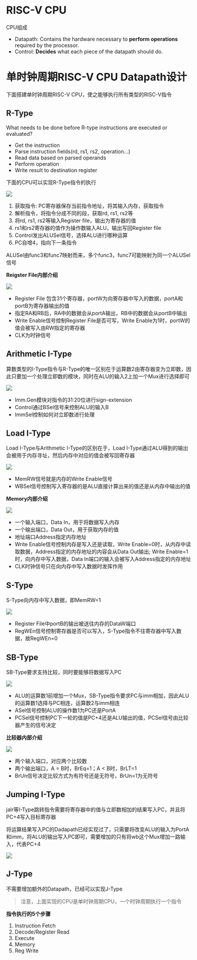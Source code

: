 # RISC-V CPU

CPU组成<br>
- Datapath: Contains the hardware necessary to **perform operations** required by the processor.
- Control: **Decides** what each piece of the datapath should do.

# 单时钟周期RISC-V CPU Datapath设计

下面搭建单时钟周期RISC-V CPU，使之能够执行所有类型的RISC-V指令

## R-Type

What needs to be done before R-type instructions are executed or evaluated?

- Get the instruction
- Parse instruction fields(rd, rs1, rs2, operation...)
- Read data based on parsed operands
- Perform operation
- Write result to destination register

下面的CPU可以实现R-Type指令的执行

<img src=img\1.png>

1. 获取指令: PC寄存器保存当前指令地址，将其输入内存，获取指令
2. 解析指令，将指令分成不同的段，获取rd, rs1, rs2等
3. 将rd, rs1, rs2等输入Register file，输出为寄存器的值
4. rs1和rs2寄存器的值作为操作数输入ALU，输出写回Register file
5. Control发出ALUSel信号，选择ALU进行哪种运算
6. PC自增4，指向下一条指令

ALUSel由func3和func7映射而来，多个func3，func7可能映射为同一个ALUSel信号

**Reigster File内部介绍**

<img src=img\Register-File.png>

- Register File 包含31个寄存器，portW为向寄存器中写入的数据，portA和portB为寄存器输出的值
- 指定RA和RB后，RA中的数据会从portA输出，RB中的数据会从portB中输出
- Write Enable信号控制Register File是否可写，Write Enable为1时，portW的值会被写入由RW指定的寄存器
- CLK为时钟信号

## Arithmetic I-Type

算数类型的I-Type指令与R-Type的唯一区别在于运算数2由寄存器变为立即数，因此只要加一个处理立即数的模块，同时在ALU的输入2上加一个Mux进行选择即可

<img src=img\2.png>

- Imm.Gen模块对指令的31:20位进行sign-extension
- Control通过BSel信号来控制ALU的输入B
- ImmSel控制如何对立即数进行处理

## Load I-Type

Load I-Type与Arithmetic I-Type的区别在于，Load I-Type通过ALU得到的输出会被用于内存寻址，然后内存中对应的值会被写回寄存器

<img src=img\3.png>

- MemRW信号就是内存的Write Enable信号
- WBSel信号控制写入寄存器的是ALU直接计算出来的值还是从内存中输出的值

**Memory内部介绍**

<img src=img\Memory.png>

- 一个输入端口，Data In，用于将数据写入内存
- 一个输出端口，Data Out，用于获取内存的值
- 地址端口Address指定内存地址
- Write Enable信号控制内存是写入还是读取，Write Enable=0时，从内存中读取数据，Address指定的内存地址的内容会从Data Out输出; Write Enable=1时，向内存中写入数据，Data In端口的输入会被写入Address指定的内存地址
- CLK时钟信号只在向内存中写入数据时发挥作用

## S-Type

S-Type向内存中写入数据，即MemRW=1

<img src=img\4.png>

- Register File中portB的输出被送往内存的DataW端口
- RegWEn信号控制寄存器是否可以写入，S-Type指令不往寄存器中写入数据，故RegWEn=0

## SB-Type

SB-Type要求支持比较，同时要能够将数据写入PC

<img src=img\5.png>

- ALU的运算数1前增加一个Mux，SB-Type指令要求PC与imm相加，因此ALU的运算数1选择与PC相连，运算数2与imm相连
- ASel信号控制ALU的操作数1为PC还是PortA
- PCSel信号控制PC下一轮的值是PC+4还是ALU输出的值，PCSel信号由比较器产生的信号决定

**比较器内部介绍**

<img src=img\Comp.png>

- 两个输入端口，对应两个比较数
- 两个输出端口，A = B时，BrEq=1；A < B时，BrLT=1
- BrUn信号决定比较方式为有符号还是无符号，BrUn=1为无符号

## Jumping I-Type

jalr等I-Type跳转指令需要将寄存器中的值与立即数相加的结果写入PC，并且将PC+4写入目标寄存器

将运算结果写入PC的Dadapath已经实现过了，只需要将改变ALU的输入为PortA和imm，将ALU的输出写入PC即可，需要增加的只有将wb这个Mux增加一路输入，代表PC+4

<img src=img\6.png>

## J-Type

不需要增加额外的Datapath，已经可以实现J-Type

> 注意，上面实现的CPU是单时钟周期CPU，一个时钟周期执行一个指令

**指令执行的5个步骤**

1. Instruction Fetch
2. Decode/Register Read
3. Execute
4. Memory
5. Reg Write


